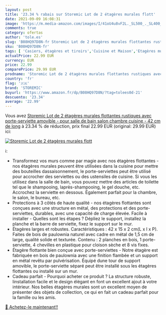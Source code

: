 ```yaml
---
layout: post
title: '23.34 % rabais sur Storemic Lot de 2 étagères murales flott'
date: 2021-09-09 16:08:31
image: 'https://m.media-amazon.com/images/I/41oU4u8vF2L._SL500_._SL400_.jpg'
comments: true
category: ofertas
author: 'tole.es'
slug: 'B08HQ97D8N-fr Storemic Lot de 2 étagères murales flottantes rustiques...'
sku: 'B08HQ97D8N-fr'
tags: [ 'Casiers, étagères et tiroirs','Cuisine et Maison','Etagères murales','Rangement et organisation','storemic', ]
actualPrice: 22.99 EUR
currency: EUR
price: 22.99
comparePrice: 29.99 EUR
prodname: 'Storemic Lot de 2 étagères murales flottantes rustiques avec porte-serviette amovible - pour salle de bain  salon  chambre  cuisine - 42 cm de long'
country: 'fr'
flag: '🇫🇷'
brand: 'STOREMIC'
buyurl: 'https://www.amazon.fr/dp/B08HQ97D8N/?tag=tolees0d-21'
descuento: '23.34'
average: '22.99'
---
```


Vous avez [Storemic Lot de 2 étagères murales flottantes rustiques avec porte-serviette amovible - pour salle de bain  salon  chambre  cuisine - 42 cm de long](https://www.amazon.fr/dp/B08HQ97D8N/?tag=tolees0d-21)  à  23.34 % de réduction, prix final  22.99 EUR (original: 29.99 EUR) ici:

[![Storemic Lot de 2 étagères murales flott](https://m.media-amazon.com/images/I/41oU4u8vF2L._SL500_._SL400_.jpg)](https://www.amazon.fr/dp/B08HQ97D8N/?tag=tolees0d-21)

ℹ️:

- Transformez vos murs comme par magie avec nos étagères flottantes - nos étagères murales peuvent être utilisées dans la cuisine pour mettre des bouteilles dassaisonnement, le porte-serviettes peut être utilisé pour accrocher des serviettes ou des ustensiles de cuisine. Si vous les utilisez dans la salle de bain, vous pouvez mettre des articles de toilette tel que le shampooing, laprès-shampooing, le gel douche, etc. Accrochez la serviette en dessous. Également parfait pour la chambre, le salon, le bureau, etc.
- Protections à 3 côtés de haute qualité - nos étagères flottantes sont conçues avec une structure en métal, des protections et des porte-serviettes, durables, avec une capacité de charge élevée. Facile à installer - Quelles sont les étapes ? Dépliez le support, installez la planche et la barre de serviette, fixez le support sur le mur.
- Étagères larges et robustes. Caractéristiques : 42 x 15 x 2 cm(L x l x P). Faites de bois de paulownia naturel avec cadre en métal de 1,5 cm de large, qualité solide et texturée. Contenu : 2 planches en bois, 1 porte-serviette, 4 chevilles en plastique pour cloison sèche et 8 vis fixes.
- Étagère flottante bien conçue avec porte-serviettes - Notre étagère est fabriquée en bois de paulownia avec une finition flambée et un support en métal revêtu par pulvérisation. Équipé dune tour de support amovible, le porte-serviette séparé peut être installé sous les étagères flottantes ou installé sur un mur.
- Cadeau parfait - Pourquoi acheter ce produit ? La structure robuste, linstallation facile et le design élégant en font un excellent ajout à votre intérieur. Nos belles étagères murales sont un excellent moyen de présenter des objets de collection, ce qui en fait un cadeau parfait pour la famille ou les amis.

[🛒 Achetez-le maintenant!!](https://www.amazon.fr/dp/B08HQ97D8N/?tag=tolees0d-21)
